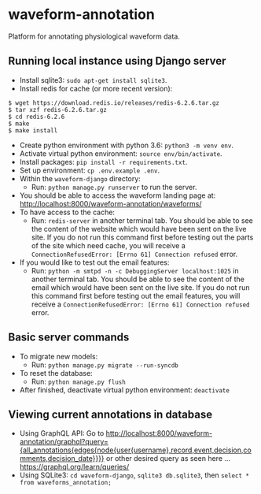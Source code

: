 # waveform-annotation
Platform for annotating physiological waveform data.

## Running local instance using Django server

- Install sqlite3: `sudo apt-get install sqlite3`.
- Install redis for cache (or more recent version):
```
$ wget https://download.redis.io/releases/redis-6.2.6.tar.gz
$ tar xzf redis-6.2.6.tar.gz
$ cd redis-6.2.6
$ make
$ make install
```
- Create python environment with python 3.6: `python3 -m venv env`.
- Activate virtual python environment: `source env/bin/activate`.
- Install packages: `pip install -r requirements.txt`.
- Set up environment: `cp .env.example .env`.
- Within the `waveform-django` directory:
  - Run: `python manage.py runserver` to run the server.
- You should be able to access the waveform landing page at: <http://localhost:8000/waveform-annotation/waveforms/>
- To have access to the cache:
  - Run: `redis-server` in another terminal tab. You should be able to see the content of the website which would have been sent on the live site. If you do not run this command first before testing out the parts of the site which need cache, you will receive a `ConnectionRefusedError: [Errno 61] Connection refused` error.
- If you would like to test out the email features:
  - Run: `python -m smtpd -n -c DebuggingServer localhost:1025` in another terminal tab. You should be able to see the content of the email which would have been sent on the live site. If you do not run this command first before testing out the email features, you will receive a `ConnectionRefusedError: [Errno 61] Connection refused` error.

## Basic server commands
- To migrate new models:
  - Run: `python manage.py migrate --run-syncdb`
- To reset the database:
  - Run: `python manage.py flush`
- After finished, deactivate virtual python environment: `deactivate`

## Viewing current annotations in database

- Using GraphQL API: Go to <http://localhost:8000/waveform-annotation/graphql?query={all_annotations{edges{node{user{username},record,event,decision,comments,decision_date}}}}> or other desired query as seen here ... <https://graphql.org/learn/queries/>
- Using SQLite3: `cd waveform-django`, `sqlite3 db.sqlite3`, then `select * from waveforms_annotation;`
